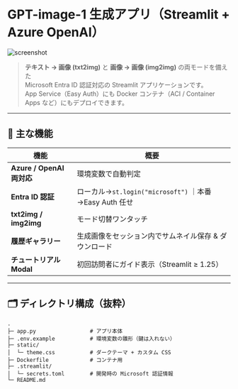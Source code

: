 # GPT-image-1 生成アプリ（Streamlit + Azure OpenAI）

![screenshot](docs/screenshot.png) <!-- 任意: 画面キャプチャを置いたらパスだけ合わせる -->

> **テキスト → 画像 (txt2img)** と **画像 → 画像 (img2img)** の両モードを備えた  
> Microsoft Entra ID 認証対応の Streamlit アプリケーションです。  
> App Service（Easy Auth）にも Docker コンテナ（ACI / Container Apps など）にもデプロイできます。

---

## 📑 主な機能

| 機能 | 概要 |
|------|------|
| **Azure / OpenAI 両対応** | 環境変数で自動判定 |
| **Entra ID 認証** | ローカル→`st.login("microsoft")` ｜本番→Easy Auth 任せ |
| **txt2img / img2img** | モード切替ワンタッチ |
| **履歴ギャラリー** | 生成画像をセッション内でサムネイル保存 & ダウンロード |
| **チュートリアル Modal** | 初回訪問者にガイド表示（Streamlit ≥ 1.25） |

---

## 🗂️ ディレクトリ構成（抜粋）

```text
.
├─ app.py                 # アプリ本体
├─ .env.example           # 環境変数の雛形（鍵は入れない）
├─ static/
│  └─ theme.css           # ダークテーマ + カスタム CSS
├─ Dockerfile             # コンテナ用
├─ .streamlit/
│  └─ secrets.toml        # 開発時の Microsoft 認証情報
└─ README.md
